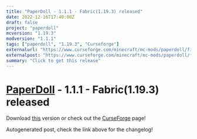 ```yaml
---
title: "PaperDoll - 1.1.1 - Fabric(1.19.3) released"
date: 2022-12-16T17:40:08Z
draft: false
project: "paperdoll"
mcversion: "1.19.3"
modversion: "1.1.1"
tags: ["paperdoll", "1.19.3", "Curseforge"]
externalurl: "https://www.curseforge.com/minecraft/mc-mods/paperdoll/files/4182590"
externalpost: "https://www.curseforge.com/minecraft/mc-mods/paperdoll/files/4182590"
summary: "Click to get this release"
---
```

# [PaperDoll](/project/paperdoll) - 1.1.1 - Fabric(1.19.3) released
Download [this](https://www.curseforge.com/minecraft/mc-mods/paperdoll/files/4182590) version or check out the [CurseForge](https://www.curseforge.com/minecraft/mc-mods/paperdoll) page!

Autogenerated post, check the link above for the changelog!
